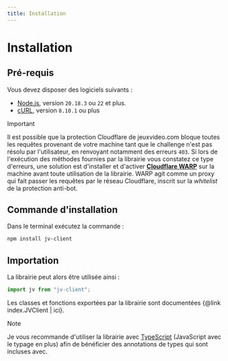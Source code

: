 ```yaml
---
title: Installation
---
```


# Installation

## Pré-requis
Vous devez disposer des logiciels suivants :

- [Node.js](https://nodejs.org), version `20.18.3` ou `22` et plus.
- [cURL](https://curl.se/docs/manpage.html), version `8.10.1` ou plus

> [!IMPORTANT]
> Il est possible que la protection Cloudflare de jeuxvideo.com bloque toutes les requêtes provenant de votre machine tant que le challenge n'est pas résolu par l'utilisateur, en renvoyant notamment des erreurs `403`. Si lors de l'exécution des méthodes fournies par la librairie vous constatez ce type d'erreurs, une solution est d'installer et d'activer [**Cloudflare WARP**](https://developers.cloudflare.com/cloudflare-one/connections/connect-devices/warp/download-warp/) sur la machine avant toute utilisation de la librairie. WARP agit comme un proxy qui fait passer les requêtes par le réseau Cloudflare, inscrit sur la *whitelist* de la protection anti-bot.

## Commande d'installation
Dans le terminal exécutez la commande :

```bash
npm install jv-client
```

## Importation
La librairie peut alors être utilisée ainsi :

```ts
import jv from "jv-client";
```

Les classes et fonctions exportées par la librairie sont documentées {@link index.JVClient | ici}.

> [!NOTE]
> Je vous recommande d'utiliser la librairie avec [TypeScript](https://www.typescriptlang.org/) (JavaScript avec le typage en plus) afin de bénéficier des annotations de types qui sont incluses avec.